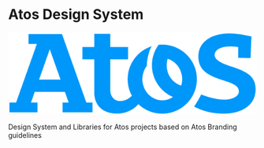 # Atos Design System

![The Atos Logo](https://github.com/ATOS-DESIGN/.github/blob/main/profile/assets/atos-logo.png?raw=true)

Design System and Libraries for Atos projects based on Atos Branding guidelines
